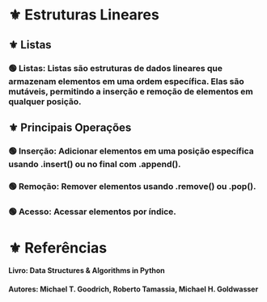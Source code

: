 # ⚜️ **Estruturas Lineares**

## ⚜️ **Listas**

### 🟢 **Listas:** Listas são estruturas de dados lineares que armazenam elementos em uma ordem específica. Elas são mutáveis, permitindo a inserção e remoção de elementos em qualquer posição.
 
## ⚜️ **Principais Operações**

### 🟢 **Inserção:** Adicionar elementos em uma posição específica usando .insert() ou no final com .append().

### 🟢 **Remoção:** Remover elementos usando .remove() ou .pop().

### 🟢 **Acesso:** Acessar elementos por índice.

# ⚜️ **Referências**

#### Livro: Data Structures & Algorithms in Python
#### Autores: Michael T. Goodrich, Roberto Tamassia, Michael H. Goldwasser
